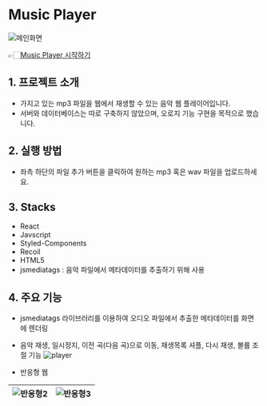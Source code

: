 # Music Player
![메인화면](https://github.com/jungmin801/music-player/assets/130200440/2432bd64-6176-4842-a97e-542ad3cd025b)

👉🏻[Music Player 시작하기](https://jungmin801.github.io/music-player/)

## 1. 프로젝트 소개
- 가지고 있는 mp3 파일을 웹에서 재생할 수 있는 음악 웹 플레이어입니다.
- 서버와 데이터베이스는 따로 구축하지 않았으며, 오로지 기능 구현을 목적으로 했습니다.

## 2. 실행 방법
- 좌측 하단의 파일 추가 버튼을 클릭하여 원하는 mp3 혹은 wav 파일을 업로드하세요.

## 3. Stacks
- React
- Javscript
- Styled-Components
- Recoil
- HTML5
- jsmediatags : 음악 파일에서 메타데이터를 추출하기 위해 사용
  
## 4. 주요 기능
- jsmediatags 라이브러리를 이용하여 오디오 파일에서 추출한 메타데이터를 화면에 렌더링
- 음악 재생, 일시정지, 이전 곡(다음 곡)으로 이동, 재생목록 셔플, 다시 재생, 볼륨 조절 기능
![player](https://github.com/jungmin801/music-player/assets/130200440/ac5f0f9f-2b6f-492c-bcb2-557f2ff85466)


- 반응형 웹

![반응형2](https://github.com/jungmin801/music-player/assets/130200440/91c38eb3-8565-4e76-89ec-3deb8a651e12)|![반응형3](https://github.com/jungmin801/music-player/assets/130200440/530f0c3a-649e-4414-abfb-3c7b88c3d095)
--- | --- | 


